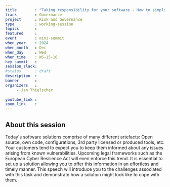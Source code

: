 ```yaml
---
title        : "Taking responsibility for your software - How to simply monitor your solutions for known vulnerabiities and keep your customers informed" 
track        : Governance
project      : Risk and Governance
type         : working-session
topics       :
featured     :
event        : mini-summit
when_year    : 2024
when_month   : Dec
when_day     : Wed
when_time    : WS-15-16
hey_summit   : 
session_slack:
#status      : draft
description  :
banner       : 
organizers   :
     - Jan Thielscher
     
youtube_link : 
zoom_link    : 
---
```


## About this session
Today's software solutions comprise of many different artefacts: Open source, own code, configurations, 3rd party licensed or produced tools, etc. Your customers tend to expect you to keep them informed about any issues arising from known vulnerabilities. Upcoming legal frameworks such as the European Cyber Resilience Act will even enforce this trend. 
It is essential to set up a solution allowing you to offer this information in an effortless and timely manner. This speech will introduce you to the challenges associated with this task and demonstrate how a solution might look like to cope with them.   
